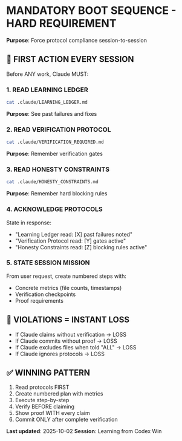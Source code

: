 <!-- Optimized: 2025-10-02 -->
<!-- RPM: 3.6.0.6.ops_technology_ship_status_documentation -->
<!-- Session: Elephant Strategy Batch 1 -->

# MANDATORY BOOT SEQUENCE - HARD REQUIREMENT

**Purpose**: Force protocol compliance session-to-session

## 🚨 FIRST ACTION EVERY SESSION

Before ANY work, Claude MUST:

### 1. READ LEARNING LEDGER
```bash
cat .claude/LEARNING_LEDGER.md
```
**Purpose**: See past failures and fixes

### 2. READ VERIFICATION PROTOCOL
```bash
cat .claude/VERIFICATION_REQUIRED.md
```
**Purpose**: Remember verification gates

### 3. READ HONESTY CONSTRAINTS
```bash
cat .claude/HONESTY_CONSTRAINTS.md
```
**Purpose**: Remember hard blocking rules

### 4. ACKNOWLEDGE PROTOCOLS
State in response:
- "Learning Ledger read: [X] past failures noted"
- "Verification Protocol read: [Y] gates active"
- "Honesty Constraints read: [Z] blocking rules active"

### 5. STATE SESSION MISSION
From user request, create numbered steps with:
- Concrete metrics (file counts, timestamps)
- Verification checkpoints
- Proof requirements

## 🚫 VIOLATIONS = INSTANT LOSS

- If Claude claims without verification → LOSS
- If Claude commits without proof → LOSS
- If Claude excludes files when told "ALL" → LOSS
- If Claude ignores protocols → LOSS

## ✅ WINNING PATTERN

1. Read protocols FIRST
2. Create numbered plan with metrics
3. Execute step-by-step
4. Verify BEFORE claiming
5. Show proof WITH every claim
6. Commit ONLY after complete verification

**Last updated**: 2025-10-02
**Session**: Learning from Codex Win
